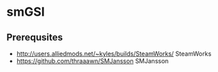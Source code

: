 # smGSI

## Prerequsites
 -  http://users.alliedmods.net/~kyles/builds/SteamWorks/ SteamWorks
 -  https://github.com/thraaawn/SMJansson SMJansson
